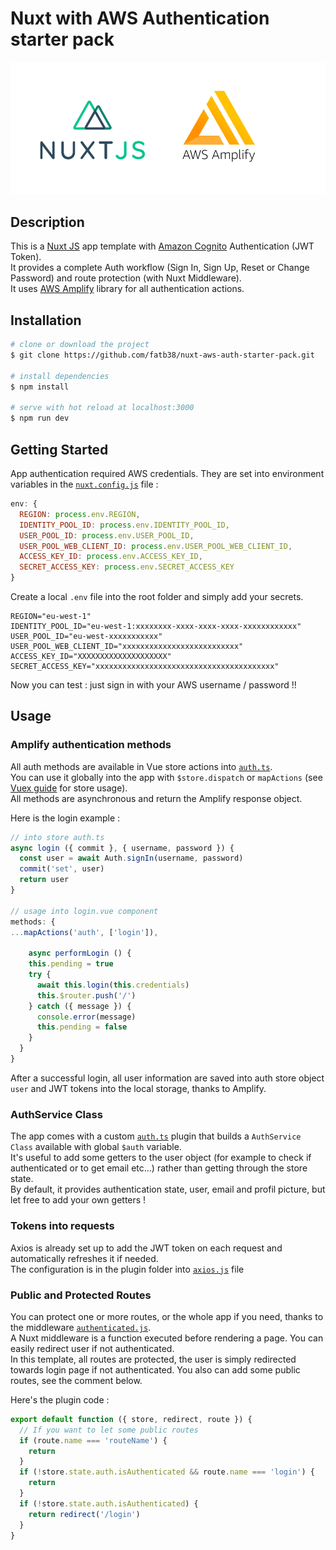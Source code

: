 # Nuxt with AWS Authentication starter pack
![NUXT AWS AMPLIFY](static/nuxt-amplify.png)

## Description
This is a [Nuxt JS](https://nuxtjs.org/) app template with [Amazon Cognito](https://aws.amazon.com/cognito/) Authentication (JWT Token).  
It provides a complete Auth workflow (Sign In, Sign Up, Reset or Change Password) and route protection (with Nuxt Middleware).   
It uses [AWS Amplify](https://docs.amplify.aws/) library for all authentication actions.

## Installation
```bash
# clone or download the project
$ git clone https://github.com/fatb38/nuxt-aws-auth-starter-pack.git

# install dependencies
$ npm install

# serve with hot reload at localhost:3000
$ npm run dev
```

## Getting Started
App authentication required AWS credentials. They are set into environment variables in the [`nuxt.config.js`](./nuxt.config.js) file :

```javascript
env: {
  REGION: process.env.REGION,
  IDENTITY_POOL_ID: process.env.IDENTITY_POOL_ID,
  USER_POOL_ID: process.env.USER_POOL_ID,
  USER_POOL_WEB_CLIENT_ID: process.env.USER_POOL_WEB_CLIENT_ID,
  ACCESS_KEY_ID: process.env.ACCESS_KEY_ID,
  SECRET_ACCESS_KEY: process.env.SECRET_ACCESS_KEY
}
```
Create a local `.env` file into the root folder and simply add your secrets.
```dotenv
REGION="eu-west-1"
IDENTITY_POOL_ID="eu-west-1:xxxxxxxx-xxxx-xxxx-xxxx-xxxxxxxxxxxx"
USER_POOL_ID="eu-west-xxxxxxxxxxx"
USER_POOL_WEB_CLIENT_ID="xxxxxxxxxxxxxxxxxxxxxxxxxx"
ACCESS_KEY_ID="XXXXXXXXXXXXXXXXXXXX"
SECRET_ACCESS_KEY="xxxxxxxxxxxxxxxxxxxxxxxxxxxxxxxxxxxxxxxx"
```
Now you can test : just sign in with your AWS username / password !!

## Usage

### Amplify authentication methods
All auth methods are available in Vue store actions into [`auth.ts`](./store/auth.js).  
You can use it globally into the app with `$store.dispatch` or `mapActions` (see [Vuex guide](https://vuex.vuejs.org/fr/guide/actions.html) for store usage).  
All methods are asynchronous and return the Amplify response object.

Here is the login example :
```javascript
// into store auth.ts
async login ({ commit }, { username, password }) {
  const user = await Auth.signIn(username, password)
  commit('set', user)
  return user
}

// usage into login.vue component
methods: {
...mapActions('auth', ['login']),

    async performLogin () {
    this.pending = true
    try {
      await this.login(this.credentials)
      this.$router.push('/')
    } catch ({ message }) {
      console.error(message)
      this.pending = false
    }
  }
}
```

After a successful login, all user information are saved into auth store object `user` and JWT tokens into the local storage, thanks to Amplify.


### AuthService Class
The app comes with a custom [`auth.ts`](./plugins/auth.ts) plugin that builds a `AuthService Class` available with global `$auth` variable.  
It's useful to add some getters to the user object (for example to check if authenticated or to get email etc...) rather than getting through the store state.    
By default, it provides authentication state, user, email and profil picture, but let free to add your own getters !

### Tokens into requests
Axios is already set up to add the JWT token on each request and automatically refreshes it if needed.  
The configuration is in the plugin folder into [`axios.js`](./plugins/axios.js) file


### Public and Protected Routes
You can protect one or more routes, or the whole app if you need, thanks to the middleware [`authenticated.js`](./middleware/authenticated.js).  
A Nuxt middleware is a function executed before rendering a page. You can easily redirect user if not authenticated.  
In this template, all routes are protected, the user is simply redirected towards login page if not authenticated. You also can add some public routes, see the comment below.

Here's the plugin code :
```javascript
export default function ({ store, redirect, route }) {
  // If you want to let some public routes
  if (route.name === 'routeName') {
    return
  }
  if (!store.state.auth.isAuthenticated && route.name === 'login') {
    return
  }
  if (!store.state.auth.isAuthenticated) {
    return redirect('/login')
  }
}
```
